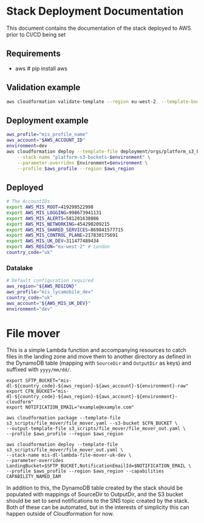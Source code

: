 # Stack Deployment Documentation

This document contains the documentation of the stack deployed to AWS prior to CI/CD being set

## Requirements

- aws # pip install aws

## Validation example

```sh
aws cloudformation validate-template --region eu-west-2  --template-body file://platform_s3_buckets_for_each_env.yaml
```

## Deployment example

```sh
aws_profile="mis_profile_name"
aws_account="$AWS_ACCOUNT_ID"
environment=dev
aws cloudformation deploy --template-file deployment/orgs/platform_s3_buckets.yaml \
    --stack-name "platform-s3-buckets-$environment" \
    --parameter-overrides Environment=$environment \
    --profile $aws_profile --region $aws_region
```

## Deployed

```sh
# The AccountIDs
export AWS_MIS_ROOT=419299522998
export AWS_MIS_LOGGING=998673941131
export AWS_MIS_ALERTS=581201638086
export AWS_MIS_NETWORKING=454290209215
export AWS_MIS_SHARED_SERVICES=869841577715
export AWS_MIS_CONTROL_PLANE=217830175691
export AWS_MIS_UK_DEV=311477489434
export AWS_REGION="eu-west-2" # London
country_code="uk"
```

### Datalake

```sh
# Default configuration required
aws_region="${AWS_REGION}"
aws_profile="mis_lycamobile_dev"
country_code="uk"
aws_account="${AWS_MIS_UK_DEV}"
environment="dev"
```
# File mover

This is a simple Lambda function and accompanying resources to catch files in the landing zone and move them to another directory as defined in the DynamoDB table (mapping with `SourceDir` and `OutputDir` as keys) and suffixed with `yyyy/mm/dd/`.

```
export SFTP_BUCKET="mis-dl-${country_code}-${aws_region}-${aws_account}-${environment}-raw"
export CFN_BUCKET="mis-dl-${country_code}-${aws_region}-${aws_account}-${environment}-cloudform"
export NOTIFICATION_EMAIL="example@example.com"

aws cloudformation package --template-file s3_scripts/file_mover/file_mover.yaml --s3-bucket $CFN_BUCKET \
--output-template-file s3_scripts/file_mover/file_mover_out.yaml \
--profile $aws_profile --region $aws_region

aws cloudformation deploy --template-file s3_scripts/file_mover/file_mover_out.yaml \
--stack-name mis-dl-lambda-file-mover-uk-dev \
--parameter-overrides LandingBucket=$SFTP_BUCKET,NotificationEmailId=$NOTIFICATION_EMAIL \
--profile $aws_profile --region $aws_region --capabilities CAPABILITY_NAMED_IAM

```

In addition to this, the DynamoDB table created by the stack should be populated with mappings of SourceDir to OutputDir, and the S3 bucket should be set to send notifications to the SNS topic created by the stack. Both of these can be automated, but in the interests of simplicity this can happen outside of Cloudformation for now.
